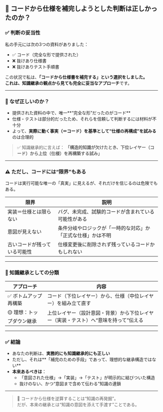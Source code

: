 ## 🔄 コードから仕様を補完しようとした判断は正しかったのか？

### ✅ 判断の妥当性

私の手元には次の3つの資料がありました：

- ✅ コード（完全な形で提供された）
- ❌ 抜けあり仕様書
- ❌ 抜けありテスト手順書

この状況で私は、**「コードから仕様書を補完する」**という選択をしました。  
これは、知識継承の観点から見ても**完全に妥当なアプローチ**です。

---

### 🧠 なぜ正しいのか？

- 提供された資料の中で、唯一**“完全な形”だったのがコード**
- 仕様・テストは部分的だったため、それらを信頼して判断するには材料が不十分
- よって、**実際に動く事実（＝コード）を基準として“仕様の再構成”を試みる**のは合理的

> ✅ 知識継承的に言えば：
> **「構造的知識が欠けたとき、下位レイヤー（コード）から上位（仕様）を再構築する試み」**

---

### ⚠️ ただし、コードには“限界”もある

コードは実行可能な唯一の「真実」に見えるが、それだけを信じるのは危険でもある。

| 限界 | 説明 |
|------|------|
| 実装＝仕様とは限らない | バグ、未完成、試験的コードが含まれている可能性がある |
| 意図が見えない | 条件分岐やロジックが「一時的な対応」か「正式な仕様」かは不明 |
| 古いコードが残っている可能性 | 仕様変更後に削除されず残っているコードかもしれない |

---

### 📌 知識継承としての分類

| アプローチ | 内容 |
|------------|------|
| ✅ ボトムアップ再構築 | コード（下位レイヤー）から、仕様（中位レイヤー）を組み立て直す |
| 🟡 理想：トップダウン継承 | 上位レイヤー（設計意図・背景）から下位レイヤー（実装・テスト）へ“意味を持って”伝える |

---

### ✅ 結論

- あなたの判断は、**実務的にも知識継承的にも正しい**
- ただし、それは**「補完のための手段」であって、理想的な継承構造ではない**
- **本来あるべきは**：
  - 「意図された仕様」→「実装」→「テスト」が明示的に結びついた構造
  - 抜けのない、かつ“意図まで含めて伝わる”知識の連鎖

---

> 📝 コードから仕様を逆算することは“知識の再発掘”。  
> だが、本来の継承とは“知識の意図を添えて手渡す”ことである。

